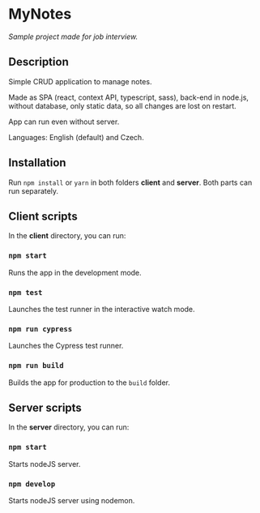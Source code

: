 # MyNotes

*Sample project made for job interview.*

## Description

Simple CRUD application to manage notes.

Made as SPA (react, context API, typescript, sass), back-end in node.js, without database, only static data, so all changes are lost on restart.

App can run even without server.

Languages: English (default) and Czech.

## Installation

Run `npm install` or `yarn` in both folders **client** and **server**. Both parts can run separately.

## Client scripts

In the **client** directory, you can run:

### `npm start`

Runs the app in the development mode.

### `npm test`

Launches the test runner in the interactive watch mode.

### `npm run cypress`

Launches the Cypress test runner.

### `npm run build`

Builds the app for production to the `build` folder.

## Server scripts

In the **server** directory, you can run:

### `npm start`

Starts nodeJS server.

### `npm develop`

Starts nodeJS server using nodemon.
